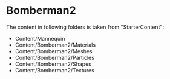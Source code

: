 # Bomberman2

The content in following folders is taken from "StarterContent":
- Content/Mannequin
- Content/Bomberman2/Materials
- Content/Bomberman2/Meshes
- Content/Bomberman2/Particles
- Content/Bomberman2/Shapes
- Content/Bomberman2/Textures